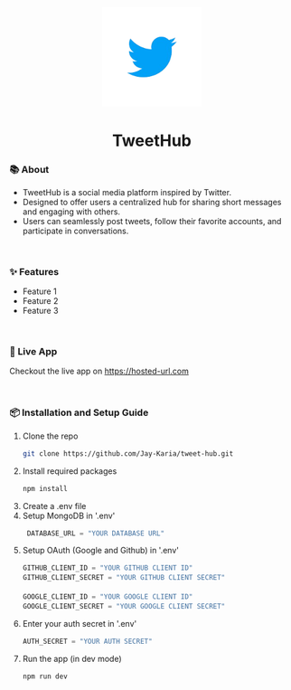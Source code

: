 <p align="center">
    <img src="download.png" style="width: 35%;aspect-ratio: 1;"/>
</p>
  <h1 align="center">TweetHub</h1>

### 📚 About

- TweetHub is a social media platform inspired by Twitter.
- Designed to offer users a centralized hub for sharing short messages and engaging with others.
- Users can seamlessly post tweets, follow their favorite accounts, and participate in conversations.

$~$

### ✨ Features

- Feature 1
- Feature 2
- Feature 3

$~$

### 🔴 Live App
Checkout the live app on https://hosted-url.com

$~$

### 📦 Installation and Setup Guide

1. Clone the repo
   ```sh
   git clone https://github.com/Jay-Karia/tweet-hub.git
   ```
2. Install required packages
   ```sh
   npm install
   ```
3. Create a .env file
4. Setup MongoDB in '.env'
   ```js
    DATABASE_URL = "YOUR DATABASE URL"
   ```
5. Setup OAuth (Google and Github) in '.env'
   ```js
   GITHUB_CLIENT_ID = "YOUR GITHUB CLIENT ID"
   GITHUB_CLIENT_SECRET = "YOUR GITHUB CLIENT SECRET"

   GOOGLE_CLIENT_ID = "YOUR GOOGLE CLIENT ID"
   GOOGLE_CLIENT_SECRET = "YOUR GOOGLE CLIENT SECRET"
   ```
6. Enter your auth secret in '.env'
   ```js
   AUTH_SECRET = "YOUR AUTH SECRET"
   ```
7. Run the app (in dev mode)
   ```sh
   npm run dev
   ```